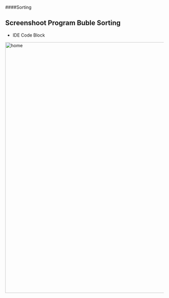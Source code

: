 ####Sorting

## Screenshoot Program Buble Sorting
- IDE Code Block

<img align="center" alt="home" width="800px" src="https://user-images.githubusercontent.com/118826958/203363615-4b27b4aa-ada3-4a90-81fe-492c9b28535c.png" style="padding-right:10px;" />

